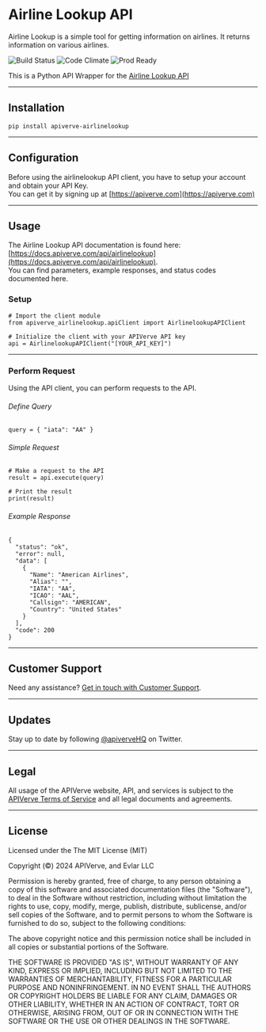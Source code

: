 Airline Lookup API
============

Airline Lookup is a simple tool for getting information on airlines. It returns information on various airlines.

![Build Status](https://img.shields.io/badge/build-passing-green)
![Code Climate](https://img.shields.io/badge/maintainability-B-purple)
![Prod Ready](https://img.shields.io/badge/production-ready-blue)

This is a Python API Wrapper for the [Airline Lookup API](https://apiverve.com/marketplace/api/airlinelookup)

---

## Installation
	pip install apiverve-airlinelookup

---

## Configuration

Before using the airlinelookup API client, you have to setup your account and obtain your API Key.  
You can get it by signing up at [https://apiverve.com](https://apiverve.com)

---

## Usage

The Airline Lookup API documentation is found here: [https://docs.apiverve.com/api/airlinelookup](https://docs.apiverve.com/api/airlinelookup).  
You can find parameters, example responses, and status codes documented here.

### Setup

```
# Import the client module
from apiverve_airlinelookup.apiClient import AirlinelookupAPIClient

# Initialize the client with your APIVerve API key
api = AirlinelookupAPIClient("[YOUR_API_KEY]")
```

---


### Perform Request
Using the API client, you can perform requests to the API.

###### Define Query

```
query = { "iata": "AA" }
```

###### Simple Request

```
# Make a request to the API
result = api.execute(query)

# Print the result
print(result)
```

###### Example Response

```
{
  "status": "ok",
  "error": null,
  "data": [
    {
      "Name": "American Airlines",
      "Alias": "",
      "IATA": "AA",
      "ICAO": "AAL",
      "Callsign": "AMERICAN",
      "Country": "United States"
    }
  ],
  "code": 200
}
```

---

## Customer Support

Need any assistance? [Get in touch with Customer Support](https://apiverve.com/contact).

---

## Updates
Stay up to date by following [@apiverveHQ](https://twitter.com/apiverveHQ) on Twitter.

---

## Legal

All usage of the APIVerve website, API, and services is subject to the [APIVerve Terms of Service](https://apiverve.com/terms) and all legal documents and agreements.

---

## License
Licensed under the The MIT License (MIT)

Copyright (&copy;) 2024 APIVerve, and Evlar LLC

Permission is hereby granted, free of charge, to any person obtaining a copy of this software and associated documentation files (the "Software"), to deal in the Software without restriction, including without limitation the rights to use, copy, modify, merge, publish, distribute, sublicense, and/or sell copies of the Software, and to permit persons to whom the Software is furnished to do so, subject to the following conditions:

The above copyright notice and this permission notice shall be included in all copies or substantial portions of the Software.

THE SOFTWARE IS PROVIDED "AS IS", WITHOUT WARRANTY OF ANY KIND, EXPRESS OR IMPLIED, INCLUDING BUT NOT LIMITED TO THE WARRANTIES OF MERCHANTABILITY, FITNESS FOR A PARTICULAR PURPOSE AND NONINFRINGEMENT. IN NO EVENT SHALL THE AUTHORS OR COPYRIGHT HOLDERS BE LIABLE FOR ANY CLAIM, DAMAGES OR OTHER LIABILITY, WHETHER IN AN ACTION OF CONTRACT, TORT OR OTHERWISE, ARISING FROM, OUT OF OR IN CONNECTION WITH THE SOFTWARE OR THE USE OR OTHER DEALINGS IN THE SOFTWARE.